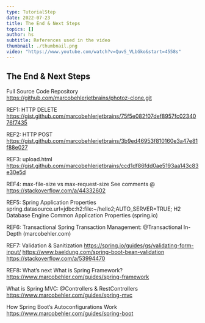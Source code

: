 ```yaml
---
type: TutorialStep
date: 2022-07-23
title: The End & Next Steps
topics: []
author: hs
subtitle: References used in the video
thumbnail: ./thumbnail.png
video: "https://www.youtube.com/watch?v=QuvS_VLbGko&start=4558s"
---
```


## The End & Next Steps

Full Source Code Repository
<https://github.com/marcobehlerjetbrains/photoz-clone.git>

REF1: HTTP DELETE
<https://gist.github.com/marcobehlerjetbrains/75f5e082f07def8957fc0234076f7435>

REF2: HTTP POST
<https://gist.github.com/marcobehlerjetbrains/3b9ed46953f810160e3a47e81f88e027>

REF3: upload.html
<https://gist.github.com/marcobehlerjetbrains/ccd1df86fdd0ae5193aa143c83e30e5d>

REF4: max-file-size vs max-request-size
See comments @ <https://stackoverflow.com/a/44332602>

REF5: Spring Application Properties
spring.datasource.url=jdbc:h2:file:~/hello2;AUTO_SERVER=TRUE;
H2 Database Engine
Common Application Properties (spring.io)

REF6: Transactional
Spring Transaction Management: @Transactional In-Depth (marcobehler.com)

REF7: Validation & Sanitization
<https://spring.io/guides/gs/validating-form-input/>
<https://www.baeldung.com/spring-boot-bean-validation>
<https://stackoverflow.com/a/53994470>

REF8: What’s next
What is Spring Framework?
<https://www.marcobehler.com/guides/spring-framework>

What is Spring MVC: @Controllers & RestControllers <https://www.marcobehler.com/guides/spring-mvc>

How Spring Boot’s Autoconfigurations Work
<https://www.marcobehler.com/guides/spring-boot>
